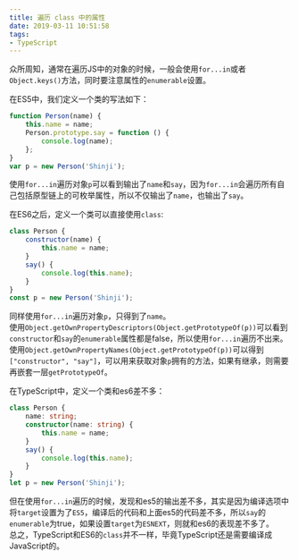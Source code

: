 ```yaml
---
title: 遍历 class 中的属性
date: 2019-03-11 10:51:58
tags:
- TypeScript
---
```

众所周知，通常在遍历JS中的对象的时候，一般会使用`for...in`或者`Object.keys()`方法，同时要注意属性的`enumerable`设置。  
  
在ES5中，我们定义一个类的写法如下：  
```js
function Person(name) {
    this.name = name;
    Person.prototype.say = function () {
        console.log(name);
    };
}
var p = new Person('Shinji');
```
使用`for...in`遍历对象`p`可以看到输出了`name`和`say`，因为`for...in`会遍历所有自己包括原型链上的可枚举属性，所以不仅输出了`name`，也输出了`say`。  
  
在ES6之后，定义一个类可以直接使用`class`:
```js
class Person {
    constructor(name) {
        this.name = name;
    }
    say() {
        console.log(this.name);
    }
}
const p = new Person('Shinji');
```
同样使用`for...in`遍历对象`p`，只得到了`name`。  
使用`Object.getOwnPropertyDescriptors(Object.getPrototypeOf(p))`可以看到`constructor`和`say`的`enumerable`属性都是false，所以使用`for...in`遍历不出来。使用`Object.getOwnPropertyNames(Object.getPrototypeOf(p))`可以得到`["constructor", "say"]`，可以用来获取对象`p`拥有的方法，如果有继承，则需要再嵌套一层`getPrototypeOf`。  

在TypeScript中，定义一个类和es6差不多：
```ts
class Person {
    name: string;
    constructor(name: string) {
        this.name = name;
    }
    say() {
        console.log(this.name);
    }
}
let p = new Person('Shinji');
```
但在使用`for...in`遍历的时候，发现和es5的输出差不多，其实是因为编译选项中将`target`设置为了`ES5`，编译后的代码和上面es5的代码差不多，所以`say`的`enumerable`为true，如果设置`target`为`ESNEXT`，则就和es6的表现差不多了。  
总之，TypeScript和ES6的`class`并不一样，毕竟TypeScript还是需要编译成JavaScript的。